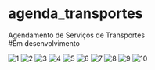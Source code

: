 # agenda_transportes
Agendamento de Serviços de Transportes
<br/>
#Em desenvolvimento

![1](https://user-images.githubusercontent.com/114185135/191836685-7ee44322-4929-4a17-9afc-abfffd31212a.jpg)
![2](https://user-images.githubusercontent.com/114185135/191836665-033f4227-3a23-4ac1-9940-7db205cd4ee9.jpg)
![3](https://user-images.githubusercontent.com/114185135/191836666-76132106-7e24-45c1-9c50-cccd9dcd80bc.jpg)
![4](https://user-images.githubusercontent.com/114185135/191836668-e3cf1aca-674b-4086-bf41-9c5ef9677cbd.jpg)
![5](https://user-images.githubusercontent.com/114185135/191836669-7e8824d2-5bd1-4f32-ba75-fa581dbb3223.jpg)
![6](https://user-images.githubusercontent.com/114185135/191836672-7a5cc776-f816-4855-bfe3-61f1387318a9.jpg)
![7](https://user-images.githubusercontent.com/114185135/191836674-7fb03476-75a1-42a6-8bf0-0c8188130a49.jpg)
![8](https://user-images.githubusercontent.com/114185135/191836675-73311943-3179-49ec-a809-fc8ca81bc171.jpg)
![9](https://user-images.githubusercontent.com/114185135/191836677-78eaabe1-e5a8-47ba-a256-36e99e81c88e.jpg)
![10](https://user-images.githubusercontent.com/114185135/191836681-be19f1bf-417a-4a7e-92de-857b9b856a8c.jpg)

